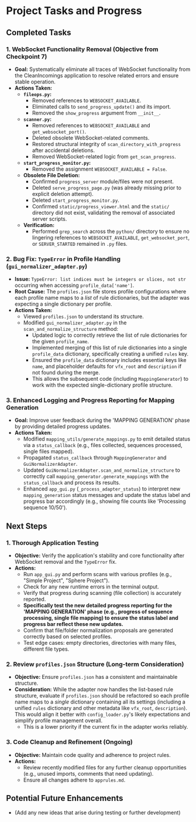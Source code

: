 # Project Tasks and Progress

## Completed Tasks

### 1. WebSocket Functionality Removal (Objective from Checkpoint 7)
   - **Goal:** Systematically eliminate all traces of WebSocket functionality from the CleanIncomings application to resolve related errors and ensure stable operation.
   - **Actions Taken:**
     - **`fileops.py`:**
       - Removed references to `WEBSOCKET_AVAILABLE`.
       - Eliminated calls to `send_progress_update()` and its import.
       - Removed the `show_progress` argument from `__init__`.
     - **`scanner.py`:**
       - Removed references to `WEBSOCKET_AVAILABLE` and `get_websocket_port()`.
       - Deleted obsolete WebSocket-related comments.
       - Restored structural integrity of `scan_directory_with_progress` after accidental deletions.
       - Removed WebSocket-related logic from `get_scan_progress`.
     - **`start_progress_monitor.py`:**
       - Removed the assignment `WEBSOCKET_AVAILABLE = False`.
     - **Obsolete File Deletion:**
       - Confirmed `progress_server` module/files were not present.
       - Deleted `serve_progress_page.py` (was already missing prior to explicit deletion attempt).
       - Deleted `start_progress_monitor.py`.
       - Confirmed `static/progress_viewer.html` and the `static/` directory did not exist, validating the removal of associated server scripts.
     - **Verification:**
       - Performed `grep_search` across the `python/` directory to ensure no lingering references to `WEBSOCKET_AVAILABLE`, `get_websocket_port`, or `SERVER_STARTED` remained in `.py` files.

### 2. Bug Fix: `TypeError` in Profile Handling (`gui_normalizer_adapter.py`)
   - **Issue:** `TypeError: list indices must be integers or slices, not str` occurring when accessing `profile_data['name']`.
   - **Root Cause:** The `profiles.json` file stores profile configurations where each profile name maps to a *list* of rule dictionaries, but the adapter was expecting a single dictionary per profile.
   - **Actions Taken:**
     - Viewed `profiles.json` to understand its structure.
     - Modified `gui_normalizer_adapter.py` in the `scan_and_normalize_structure` method:
       - Updated logic to correctly retrieve the list of rule dictionaries for the given `profile_name`.
       - Implemented merging of this list of rule dictionaries into a single `profile_data` dictionary, specifically creating a unified `rules` key.
       - Ensured the `profile_data` dictionary includes essential keys like `name`, and placeholder defaults for `vfx_root` and `description` if not found during the merge.
       - This allows the subsequent code (including `MappingGenerator`) to work with the expected single-dictionary profile structure.

### 3. Enhanced Logging and Progress Reporting for Mapping Generation
   - **Goal:** Improve user feedback during the 'MAPPING GENERATION' phase by providing detailed progress updates.
   - **Actions Taken:**
     - Modified `mapping_utils/generate_mappings.py` to emit detailed status via a `status_callback` (e.g., files collected, sequences processed, single files mapped).
     - Propagated `status_callback` through `MappingGenerator` and `GuiNormalizerAdapter`.
     - Updated `GuiNormalizerAdapter.scan_and_normalize_structure` to correctly call `mapping_generator.generate_mappings` with the `status_callback` and process its results.
     - Enhanced `app_gui.py` (`_process_adapter_status`) to interpret new `mapping_generation` status messages and update the status label and progress bar accordingly (e.g., showing file counts like 'Processing sequence 10/50').

## Next Steps

### 1. Thorough Application Testing
   - **Objective:** Verify the application's stability and core functionality after WebSocket removal and the `TypeError` fix.
   - **Actions:**
     - Run `app_gui.py` and perform scans with various profiles (e.g., "Simple Project", "Sphere Project").
     - Check for any new runtime errors in the terminal output.
     - Verify that progress during scanning (file collection) is accurately reported.
     - **Specifically test the new detailed progress reporting for the 'MAPPING GENERATION' phase (e.g., progress of sequence processing, single file mapping) to ensure the status label and progress bar reflect these new updates.**
     - Confirm that file/folder normalization proposals are generated correctly based on selected profiles.
     - Test edge cases: empty directories, directories with many files, different file types.

### 2. Review `profiles.json` Structure (Long-term Consideration)
   - **Objective:** Ensure `profiles.json` has a consistent and maintainable structure.
   - **Consideration:** While the adapter now handles the list-based rule structure, evaluate if `profiles.json` should be refactored so each profile name maps to a *single* dictionary containing all its settings (including a unified `rules` dictionary and other metadata like `vfx_root`, `description`). This would align it better with `config_loader.py`'s likely expectations and simplify profile management overall.
     - This is a lower priority if the current fix in the adapter works reliably.

### 3. Code Cleanup and Refinement (Ongoing)
   - **Objective:** Maintain code quality and adherence to project rules.
   - **Actions:**
     - Review recently modified files for any further cleanup opportunities (e.g., unused imports, comments that need updating).
     - Ensure all changes adhere to `apprules.md`.

## Potential Future Enhancements

*   (Add any new ideas that arise during testing or further development)
